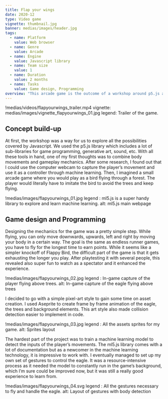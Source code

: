 ```yaml
---
title: Flap your wings
date: 2020-12
type: Video game
vignette: thumbnail.jpg
banner: medias/images/header.jpg
tags:
  - name: Platform
    value: Web browser
  - name: Genre
    value: Arcade
  - name: Engine
    value: Javascript library
  - name: Team size
    value: 1
  - name: Duration
    value: 2 months
  - name: Tasks
    value: Game design, Programming
overview: "This arcade game is the outcome of a workshop around p5.js and its libraries. You play as an eagle flying through a forest and must use body movement to keep flying and avoid trees along the way. It was an interesting concept and prototype to work with and explore ml5.js for machine learning and p5.play for simple Javascript game engine."
---
```


!medias/videos/flapyourwings_trailer.mp4
  vignette: medias/images/vignette_flapyourwings_01.jpg
  legend: Trailer of the game.

## Concept build-up

At first, the workshop was a way for us to explore all the possibilities covered by Javascript. We used the p5.js library which includes a lot of sub-libraries for game programming, generative art, sound, etc. With all these tools in hand, one of my first thoughts was to combine body movements and gameplay mechanics. After some research, I found out that I could use the computer webcam to capture the player’s movement and use it as a controller through machine learning.
Then, I imagined a small arcade game where you would play as a bird flying through a forest. The player would literally have to imitate the bird to avoid the trees and keep flying.

!medias/images/flapyourwings_01.jpg
  legend : ml5.js is a super handy library to explore and learn machine learning.
  alt: ml5.js main webpage

## Game design and Programming

Designing the mechanics for the game was a pretty simple step. While flying, you can only move downwards, upwards, left and right by moving your body in a certain way. The goal is the same as endless runner games, you have to fly for the longest time to earn points.
While it seems like a simpler knockoff of Flappy Bird, the difficult part of the game is that it gets exhausting the longer you play. After playtesting it with several people, this revealed also super fun to watch as a spectator and it enhanced the experience.

!medias/images/flapyourwings_02.jpg
  legend : In-game capture of the player flying above trees.
  alt: In-game capture of the eagle flying above trees

I decided to go with a simple pixel-art style to gain some time on asset creation. I used Aseprite to create frame by frame animation of the eagle, the trees and background elements. This art style also made collision detection easier to implement in code.

!medias/images/flapyourwings_03.jpg
  legend : All the assets sprites for my game.
  alt: Sprites layout

The hardest part of the project was to train a machine learning model to detect the inputs of the player’s movements. The ml5.js library comes with a lot of documentation but as a newcomer in the machine learning technology, it is impressive to work with. I eventually managed to set up my own set of gestures to control the eagle.
It was a resource-intensive process as it needed the model to constantly run in the game’s background, which I’m sure could be improved now, but it was still a really good experience to learn from.

!medias/images/flapyourwings_04.svg
  legend : All the gestures necessary to fly and handle the eagle.
  alt: Layout of gestures with body detection
